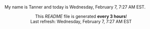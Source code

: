 My name is Tanner and today is Wednesday, February 7, 7:27 AM EST.

<p align="center">This <i>README</i> file is generated <b>every 3 hours</b>!</br>Last refresh: Wednesday, February 7, 7:27 AM EST<br /></p>
